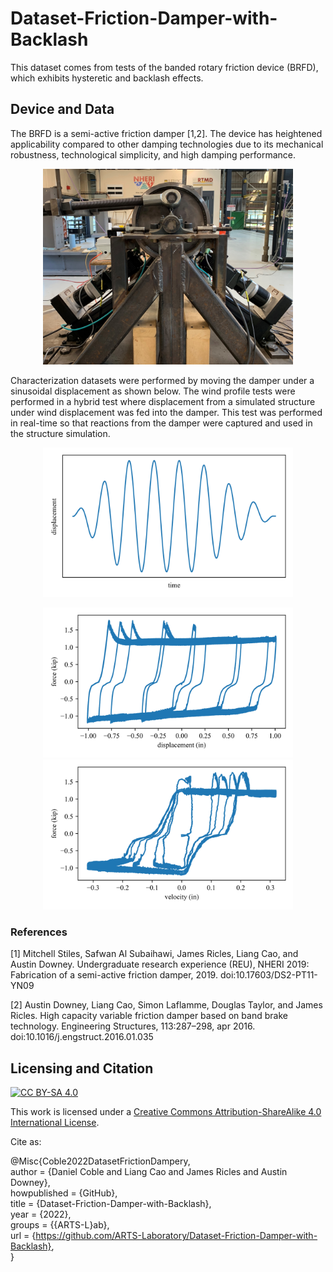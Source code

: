 # Dataset-Friction-Damper-with-Backlash

This dataset comes from tests of the banded rotary friction device (BRFD), which exhibits hysteretic and backlash effects. 

## Device and Data
The BRFD is a semi-active friction damper [1,2]. The device has heightened applicability compared to other damping
technologies due to its mechanical robustness,
technological simplicity, and high damping
performance.




<p align="center">
<img src="images/friction damper.jpg" alt="Front view of banded rotary friction device" width="400"/> <br> 
</p>

Characterization datasets were performed by moving the damper under a sinusoidal displacement as shown below. The wind profile tests were performed in a hybrid test where displacement from a simulated structure under wind displacement was fed into the damper. This test was performed in real-time so that reactions from the damper were captured and used in the structure simulation.
<p align="center">
<img src="images/displacement-profile.png" alt="sinusoidal displacement profile" width="400"/> <br> 
</p>

<p align="center">
<img src="images/force-displacement.png" alt="displacement hysteresis loop from characterization test" width="400"/>
<img src="images/force-velocity.png" alt="velocity hysteresis loop from characterization test" width="400"/>
<br> 
</p>



### References

[1] Mitchell Stiles, Safwan Al Subaihawi, James Ricles, Liang Cao, and Austin Downey. Undergraduate research experience  (REU), NHERI 2019: Fabrication of a semi-active friction damper, 2019. doi:10.17603/DS2-PT11-YN09

[2] Austin Downey, Liang Cao, Simon Laflamme, Douglas Taylor, and James Ricles. High capacity variable friction damper based on band brake technology. Engineering Structures, 113:287–298, apr 2016. doi:10.1016/j.engstruct.2016.01.035


## Licensing and Citation

[![CC BY-SA 4.0][cc-by-sa-shield]][cc-by-sa]

This work is licensed under a
[Creative Commons Attribution-ShareAlike 4.0 International License][cc-by-sa].

[cc-by-sa]: http://creativecommons.org/licenses/by-sa/4.0/
[cc-by-sa-image]: https://licensebuttons.net/l/by-sa/4.0/88x31.png
[cc-by-sa-shield]: https://img.shields.io/badge/License-CC%20BY--SA%204.0-lightgrey.svg


Cite as:

@Misc{Coble2022DatasetFrictionDampery,   
  author = {Daniel Coble and Liang Cao and James Ricles and Austin Downey},   
  howpublished = {GitHub},  
  title  = {Dataset-Friction-Damper-with-Backlash},   
  year   = {2022},  
  groups = {{ARTS-L}ab},    
  url    = {https://github.com/ARTS-Laboratory/Dataset-Friction-Damper-with-Backlash},    
}
